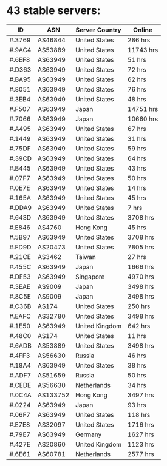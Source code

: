 # 43 stable servers:

| ID | ASN | Server Country | Online |
| ------ | ------ | ------ | ------ |
| #.3769 | AS46844 | United States | 286 hrs |
| #.9AC4 | AS53889 | United States | 11743 hrs |
| #.6EF8 | AS63949 | United States | 51 hrs |
| #.D363 | AS63949 | United States | 72 hrs |
| #.BA95 | AS63949 | United States | 62 hrs |
| #.8051 | AS63949 | United States | 76 hrs |
| #.3EB4 | AS63949 | United States | 48 hrs |
| #.F507 | AS63949 | Japan | 14751 hrs |
| #.7066 | AS63949 | Japan | 10660 hrs |
| #.A495 | AS63949 | United States | 67 hrs |
| #.1449 | AS63949 | United States | 31 hrs |
| #.75DF | AS63949 | United States | 59 hrs |
| #.39CD | AS63949 | United States | 64 hrs |
| #.B445 | AS63949 | United States | 43 hrs |
| #.07F7 | AS63949 | United States | 50 hrs |
| #.0E7E | AS63949 | United States | 14 hrs |
| #.165A | AS63949 | United States | 45 hrs |
| #.DDA9 | AS63949 | United States | 7 hrs |
| #.643D | AS63949 | United States | 3708 hrs |
| #.E846 | AS4760 | Hong Kong | 45 hrs |
| #.5B97 | AS63949 | United States | 3708 hrs |
| #.FD9D | AS20473 | United States | 7805 hrs |
| #.21CE | AS3462 | Taiwan | 27 hrs |
| #.455C | AS63949 | Japan | 1666 hrs |
| #.DF53 | AS63949 | Singapore | 4970 hrs |
| #.3EAE | AS9009 | Japan | 3498 hrs |
| #.8C5E | AS9009 | Japan | 3498 hrs |
| #.C36B | AS174 | United States | 250 hrs |
| #.EAFC | AS32780 | United States | 3498 hrs |
| #.1E50 | AS63949 | United Kingdom | 642 hrs |
| #.48C0 | AS174 | United States | 11 hrs |
| #.6ADB | AS53889 | United States | 3498 hrs |
| #.4FF3 | AS56630 | Russia | 46 hrs |
| #.18A4 | AS63949 | United States | 38 hrs |
| #.ADF7 | AS51659 | Russia | 50 hrs |
| #.CEDE | AS56630 | Netherlands | 34 hrs |
| #.0C4A | AS133752 | Hong Kong | 3497 hrs |
| #.0224 | AS63949 | Japan | 93 hrs |
| #.06F7 | AS63949 | United States | 118 hrs |
| #.E7E8 | AS32097 | United States | 1716 hrs |
| #.79E7 | AS63949 | Germany | 1627 hrs |
| #.427E | AS20860 | United Kingdom | 1123 hrs |
| #.6E61 | AS60781 | Netherlands | 2577 hrs |


